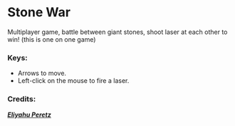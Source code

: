 # Stone War
Multiplayer game,
battle between giant ​stones,
shoot laser at each other to win!
(this is one on one game)

### Keys:
* Arrows to move.
* Left-click on the mouse to fire a laser.

### Credits:

 ***[Eliyahu Peretz](https://github.com/eliyahup)***


